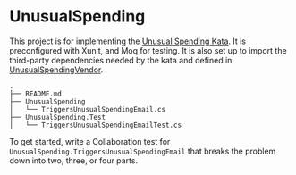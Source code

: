 # UnusualSpending

This project is for implementing the [Unusual Spending
Kata](https://github.com/testdouble/contributing-tests/wiki/Unusual-Spending-Kata).
It is preconfigured with Xunit, and Moq for testing. It is also
set up to import the third-party dependencies needed by the kata and defined in
[UnusualSpendingVendor](../UnusualSpendingVendor).

```
.
├── README.md
├── UnusualSpending
│   └── TriggersUnusualSpendingEmail.cs
├── UnusualSpending.Test
│   └── TriggersUnusualSpendingEmailTest.cs
```

To get started, write a Collaboration test for
`UnusualSpending.TriggersUnusualSpendingEmail` that breaks the problem down into two,
three, or four parts.
